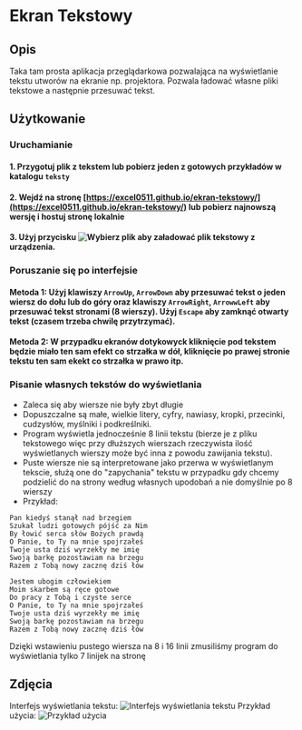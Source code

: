 # Ekran Tekstowy
## Opis
Taka tam prosta aplikacja przeglądarkowa pozwalająca na wyświetlanie tekstu utworów na ekranie np. projektora. Pozwala ładować własne pliki tekstowe a następnie przesuwać tekst.
## Użytkowanie
### Uruchamianie
#### 1. Przygotuj plik z tekstem lub pobierz jeden z gotowych przykładów w katalogu `teksty`
#### 2. Wejdź na stronę [https://excel0511.github.io/ekran-tekstowy/](https://excel0511.github.io/ekran-tekstowy/) lub pobierz najnowszą wersję i hostuj stronę lokalnie
#### 3. Użyj przycisku ![`Wybierz plik`](https://github.com/user-attachments/assets/4bf44565-f864-45e6-ac11-3391676a50a1) aby załadować plik tekstowy z urządzenia.
### Poruszanie się po interfejsie
#### Metoda 1: Użyj klawiszy `ArrowUp`, `ArrowDown` aby przesuwać tekst o jeden wiersz do dołu lub do góry oraz klawiszy `ArrowRight`, `ArrowwLeft` aby przesuwać tekst stronami (8 wierszy). Użyj `Escape` aby zamknąć otwarty tekst (czasem trzeba chwilę przytrzymać).
#### Metoda 2: W przypadku ekranów dotykowyck kliknięcie pod tekstem będzie miało ten sam efekt co strzałka w dół, kliknięcie po prawej stronie tekstu ten sam ekekt co strzałka w prawo itp.
### Pisanie własnych tekstów do wyświetlania
- Zaleca się aby wiersze nie były zbyt długie
- Dopuszczalne są małe, wielkie litery, cyfry, nawiasy, kropki, przecinki, cudzysłów, myślniki i podkreślniki.
- Program wyświetla jednocześnie 8 linii tekstu (bierze je z pliku tekstowego więc przy dłuższych wierszach rzeczywista ilość wyświetlanych wierszy może być inna z powodu zawijania tekstu).
- Puste wiersze nie są interpretowane jako przerwa w wyświetlanym tekscie, służą one do "zapychania" tekstu w przypadku gdy chcemy podzielić do na strony według własnych upodobań a nie domyślnie po 8 wierszy
- Przykład:
```
Pan kiedyś stanął nad brzegiem
Szukał ludzi gotowych pójść za Nim
By łowić serca słów Bożych prawdą
O Panie, to Ty na mnie spojrzałeś
Twoje usta dziś wyrzekły me imię
Swoją barkę pozostawiam na brzegu
Razem z Tobą nowy zacznę dziś łów

Jestem ubogim człowiekiem
Moim skarbem są ręce gotowe
Do pracy z Tobą i czyste serce
O Panie, to Ty na mnie spojrzałeś
Twoje usta dziś wyrzekły me imię
Swoją barkę pozostawiam na brzegu
Razem z Tobą nowy zacznę dziś łów

```
Dzięki wstawieniu pustego wiersza na 8 i 16 linii zmusiliśmy program do wyświetlania tylko 7 linijek na stronę
## Zdjęcia

Interfejs wyświetlania tekstu:
![Interfejs wyświetlania tekstu](https://github.com/user-attachments/assets/760948e8-9191-4a8c-bf41-041b103643cf)
Przykład użycia:
![Przykład użycia](https://github.com/user-attachments/assets/a72c946d-be02-46ef-ba93-de09fb8d0cad)
